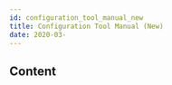 ```yaml
---
id: configuration_tool_manual_new
title: Configuration Tool Manual (New)
date: 2020-03-
---
```



## Content